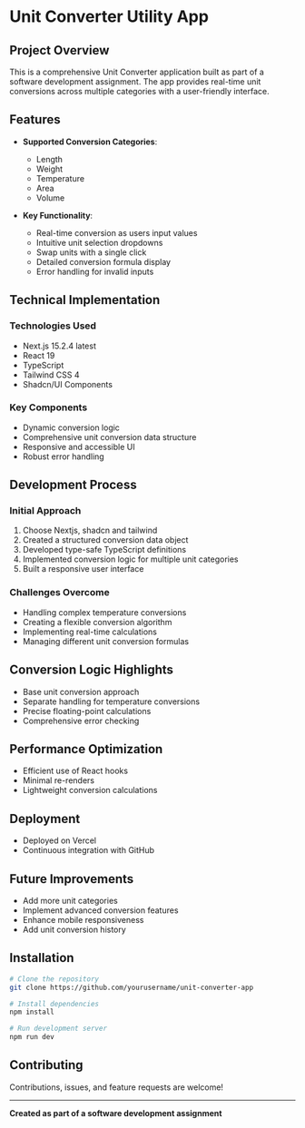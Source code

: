 # Unit Converter Utility App

## Project Overview

This is a comprehensive Unit Converter application built as part of a software development assignment. The app provides real-time unit conversions across multiple categories with a user-friendly interface.

## Features

- **Supported Conversion Categories**:

  - Length
  - Weight
  - Temperature
  - Area
  - Volume

- **Key Functionality**:
  - Real-time conversion as users input values
  - Intuitive unit selection dropdowns
  - Swap units with a single click
  - Detailed conversion formula display
  - Error handling for invalid inputs

## Technical Implementation

### Technologies Used

- Next.js 15.2.4 latest
- React 19
- TypeScript
- Tailwind CSS 4
- Shadcn/UI Components

### Key Components

- Dynamic conversion logic
- Comprehensive unit conversion data structure
- Responsive and accessible UI
- Robust error handling

## Development Process

### Initial Approach

1. Choose Nextjs, shadcn and tailwind
1. Created a structured conversion data object
1. Developed type-safe TypeScript definitions
1. Implemented conversion logic for multiple unit categories
1. Built a responsive user interface

### Challenges Overcome

- Handling complex temperature conversions
- Creating a flexible conversion algorithm
- Implementing real-time calculations
- Managing different unit conversion formulas

## Conversion Logic Highlights

- Base unit conversion approach
- Separate handling for temperature conversions
- Precise floating-point calculations
- Comprehensive error checking

## Performance Optimization

- Efficient use of React hooks
- Minimal re-renders
- Lightweight conversion calculations

## Deployment

- Deployed on Vercel
- Continuous integration with GitHub

## Future Improvements

- Add more unit categories
- Implement advanced conversion features
- Enhance mobile responsiveness
- Add unit conversion history

## Installation

```bash
# Clone the repository
git clone https://github.com/yourusername/unit-converter-app

# Install dependencies
npm install

# Run development server
npm run dev
```

## Contributing

Contributions, issues, and feature requests are welcome!

---

**Created as part of a software development assignment**
